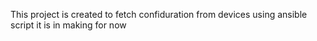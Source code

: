 This project is created to fetch confiduration from devices using ansible script it is in making for now
